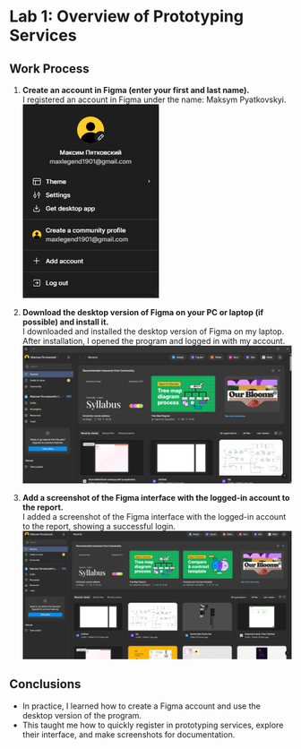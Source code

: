 # Lab 1: Overview of Prototyping Services

## Work Process

1. **Create an account in Figma (enter your first and last name).**  
   I registered an account in Figma under the name: Maksym Pyatkovskyi.  
   ![Logged-in Figma account](images/figma_profile.png)

2. **Download the desktop version of Figma on your PC or laptop (if possible) and install it.**  
   I downloaded and installed the desktop version of Figma on my laptop. After installation, I opened the program and logged in with my account.  
   ![Desktop Figma interface](images/figma_desktop.png)

3. **Add a screenshot of the Figma interface with the logged-in account to the report.**  
   I added a screenshot of the Figma interface with the logged-in account to the report, showing a successful login.  
   ![Figma interface](images/figma_interface.png)

## Conclusions

- In practice, I learned how to create a Figma account and use the desktop version of the program.
- This taught me how to quickly register in prototyping services, explore their interface, and make screenshots for documentation.
